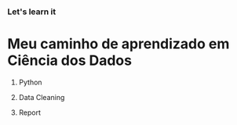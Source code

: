 ### Let's learn it

# Meu caminho de aprendizado em Ciência dos Dados

1. Python
  
2. Data Cleaning

3. Report


